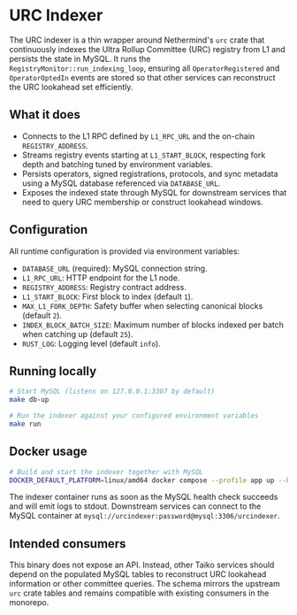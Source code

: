 # URC Indexer

The URC indexer is a thin wrapper around Nethermind's `urc` crate that continuously indexes the Ultra Rollup Committee (URC) registry from L1 and persists the state in MySQL. It runs the `RegistryMonitor::run_indexing_loop`, ensuring all `OperatorRegistered` and `OperatorOptedIn` events are stored so that other services can reconstruct the URC lookahead set efficiently.

## What it does

- Connects to the L1 RPC defined by `L1_RPC_URL` and the on-chain `REGISTRY_ADDRESS`.
- Streams registry events starting at `L1_START_BLOCK`, respecting fork depth and batching tuned by environment variables.
- Persists operators, signed registrations, protocols, and sync metadata using a MySQL database referenced via `DATABASE_URL`.
- Exposes the indexed state through MySQL for downstream services that need to query URC membership or construct lookahead windows.

## Configuration

All runtime configuration is provided via environment variables:

- `DATABASE_URL` (required): MySQL connection string.
- `L1_RPC_URL`: HTTP endpoint for the L1 node.
- `REGISTRY_ADDRESS`: Registry contract address.
- `L1_START_BLOCK`: First block to index (default `1`).
- `MAX_L1_FORK_DEPTH`: Safety buffer when selecting canonical blocks (default `2`).
- `INDEX_BLOCK_BATCH_SIZE`: Maximum number of blocks indexed per batch when catching up (default `25`).
- `RUST_LOG`: Logging level (default `info`).

## Running locally

```bash
# Start MySQL (listens on 127.0.0.1:3307 by default)
make db-up

# Run the indexer against your configured environment variables
make run
```

## Docker usage

```bash
# Build and start the indexer together with MySQL
DOCKER_DEFAULT_PLATFORM=linux/amd64 docker compose --profile app up --build
```

The indexer container runs as soon as the MySQL health check succeeds and will emit logs to stdout. Downstream services can connect to the MySQL container at `mysql://urcindexer:password@mysql:3306/urcindexer`.

## Intended consumers

This binary does not expose an API. Instead, other Taiko services should depend on the populated MySQL tables to reconstruct URC lookahead information or other committee queries. The schema mirrors the upstream `urc` crate tables and remains compatible with existing consumers in the monorepo.
